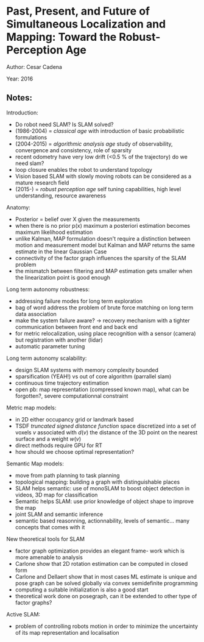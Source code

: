 # Past, Present, and Future of Simultaneous Localization and Mapping: Toward the Robust-Perception Age

Author: Cesar Cadena

Year: 2016

Notes:
---

Introduction:
* Do robot need SLAM? Is SLAM solved?
* (1986-2004) = *classical age* with introduction of basic probabilistic formulations
* (2004-2015) = *algorithmic analysis age* study of observability, convergence and consistency, role of sparsity
* recent odometry have very low drift (<0.5 % of the trajectory) do we need slam?
* loop closure enables the robot to understand topology
* Vision based SLAM with slowly moving robots can be considered as a mature research field
* (2015-) = *robust perception age* self tuning capabilities, high level understanding, resource awareness

Anatomy:
* Posterior = belief over X given the measurements
* when there is no prior p(x) maximum a posteriori estimation becomes maximum likelihood estimation
* unlike Kalman, MAP formulation doesn't require a distinction between motion and measurement model but Kalman and MAP returns the same estimate in the linear Gaussian Case
* connectivity of the factor graph influences the sparsity of the SLAM problem
* the mismatch between filtering and MAP estimation gets smaller when the linearization point is good enough

Long term autonomy robustness:
* addressing failure modes for long term exploration
* bag of word address the problem of brute force matching on long term data association
* make the system failure aware? -> recovery mechanism with a tighter communication between front end and back end 
* for metric relocalization, using place recognition with a sensor (camera) but registration with another (lidar)
* automatic parameter tuning 

Long term autonomy scalability:
* design SLAM systems with memory complexity bounded
* sparsification (YEAH!) vs out of core algorithm (parrallel slam)
* continuous time trajectory estimation
* open pb: map representation (compressed known map), what can be forgotten?, severe computationnal constraint 

Metric map models:
* in 2D either occupancy grid or landmark based 
* TSDF *truncated signed distance function* space discretized into a set of voxels $v$ associated with $d(v)$ the distance of the 3D point on the nearest surface and a weight $w(v)$
* direct methods require GPU for RT
* how should we choose optimal representation? 

Semantic Map models:
* move from path planning to task planning 
* topological mapping: building a graph with distinguishable places
* SLAM helps semantic: use of monoSLAM to boost object detection in videos, 3D map for classification
* Semantic helps SLAM: use prior knowledge of object shape to improve the map
* joint SLAM and semantic inference
* semantic based reasonning, actionnability, levels of semantic... many concepts that comes with it 

New theoretical tools for SLAM
* factor graph optimization provides an elegant frame-
work which is more amenable to analysis
* Carlone show that 2D rotation estimation can be computed in closed form
* Carlone and Dellaert show that in most cases ML estimate is unique and pose graph can be solved globally via convex semidefinite programming
* computing a suitable initialization is also a good start
* theoretical work done on posegraph, can it be extended to other type of factor graphs?

Active SLAM:
* problem of controlling robots motion in order to minimize the uncertainty of its map representation and localisation